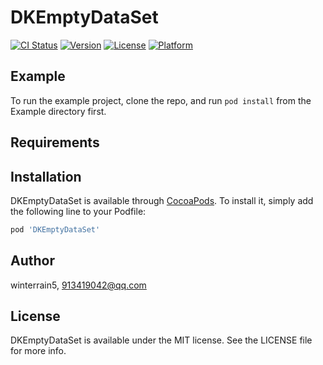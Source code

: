 
# DKEmptyDataSet

[![CI Status](https://img.shields.io/travis/winterrain5/DKEmptyDataSet.svg?style=flat)](https://travis-ci.org/winterrain5/DKEmptyDataSet)
[![Version](https://img.shields.io/cocoapods/v/DKEmptyDataSet.svg?style=flat)](https://cocoapods.org/pods/DKEmptyDataSet)
[![License](https://img.shields.io/cocoapods/l/DKEmptyDataSet.svg?style=flat)](https://cocoapods.org/pods/DKEmptyDataSet)
[![Platform](https://img.shields.io/cocoapods/p/DKEmptyDataSet.svg?style=flat)](https://cocoapods.org/pods/DKEmptyDataSet)

## Example

To run the example project, clone the repo, and run `pod install` from the Example directory first.

## Requirements

## Installation

DKEmptyDataSet is available through [CocoaPods](https://cocoapods.org). To install
it, simply add the following line to your Podfile:

```ruby
pod 'DKEmptyDataSet'
```

## Author

winterrain5, 913419042@qq.com

## License

DKEmptyDataSet is available under the MIT license. See the LICENSE file for more info.

